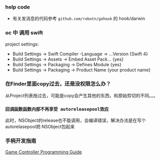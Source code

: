 
### help code

- 有关发消息的代码参考 `github.com/robotn/gohook` 的 hook/darwin

### oc 中 调用 swift
 project settings:
 - Build Settings -> Swift Compiler -Language -> ...Version {Swift 4}
 - Build Settings -> Assets -> Embed Asset Pack... {yes}
 - Build Settings -> Packaging -> Defines Module {yes}
 - Build Settings -> Packaging -> Product Name {your product name}
 
 ### 在Finder里面copy过去，还是没权限怎么办？
 从Project列表拖过去，可能是copy会产生其他的东西，和原始剪切的不同。。。
 
 ### `回调函数函数内部不再享受 autoreleasepool效应`
 此时，NSObject的release也不能调用，会编译错误，解决办法是在写个 autorelasepool把 NSObject包起来

### 手柄开发指南
[Game Controller Programming Guide](https://developer.apple.com/library/archive/documentation/ServicesDiscovery/Conceptual/GameControllerPG/ReadingControllerInputs/ReadingControllerInputs.html#//apple_ref/doc/uid/TP40013276-CH3-SW9)

